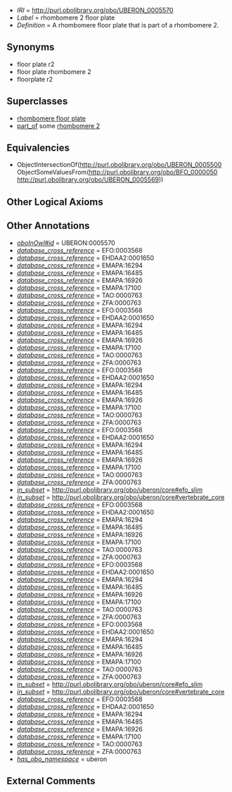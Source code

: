  * *IRI* = http://purl.obolibrary.org/obo/UBERON_0005570
 * *Label* = rhombomere 2 floor plate
 * *Definition* = A rhombomere floor plate that is part of a rhombomere 2.

## Synonyms

 * floor plate r2
 * floor plate rhombomere 2
 * floorplate r2

## Superclasses

 * [rhombomere floor plate](../../UBERON/00/UBERON_0005500.md)
 * [part_of](../../BFO/50/BFO_0000050.md) some [rhombomere 2](../../UBERON/69/UBERON_0005569.md)

## Equivalencies

 * ObjectIntersectionOf(<http://purl.obolibrary.org/obo/UBERON_0005500> ObjectSomeValuesFrom(<http://purl.obolibrary.org/obo/BFO_0000050> <http://purl.obolibrary.org/obo/UBERON_0005569>))

## Other Logical Axioms


## Other Annotations

 * *[oboInOwl#id](../../id/oboInOwl#id.md)* = UBERON:0005570
 * *[database_cross_reference](../../ef/oboInOwl#hasDbXref.md)* = EFO:0003568
 * *[database_cross_reference](../../ef/oboInOwl#hasDbXref.md)* = EHDAA2:0001650
 * *[database_cross_reference](../../ef/oboInOwl#hasDbXref.md)* = EMAPA:16294
 * *[database_cross_reference](../../ef/oboInOwl#hasDbXref.md)* = EMAPA:16485
 * *[database_cross_reference](../../ef/oboInOwl#hasDbXref.md)* = EMAPA:16926
 * *[database_cross_reference](../../ef/oboInOwl#hasDbXref.md)* = EMAPA:17100
 * *[database_cross_reference](../../ef/oboInOwl#hasDbXref.md)* = TAO:0000763
 * *[database_cross_reference](../../ef/oboInOwl#hasDbXref.md)* = ZFA:0000763
 * *[database_cross_reference](../../ef/oboInOwl#hasDbXref.md)* = EFO:0003568
 * *[database_cross_reference](../../ef/oboInOwl#hasDbXref.md)* = EHDAA2:0001650
 * *[database_cross_reference](../../ef/oboInOwl#hasDbXref.md)* = EMAPA:16294
 * *[database_cross_reference](../../ef/oboInOwl#hasDbXref.md)* = EMAPA:16485
 * *[database_cross_reference](../../ef/oboInOwl#hasDbXref.md)* = EMAPA:16926
 * *[database_cross_reference](../../ef/oboInOwl#hasDbXref.md)* = EMAPA:17100
 * *[database_cross_reference](../../ef/oboInOwl#hasDbXref.md)* = TAO:0000763
 * *[database_cross_reference](../../ef/oboInOwl#hasDbXref.md)* = ZFA:0000763
 * *[database_cross_reference](../../ef/oboInOwl#hasDbXref.md)* = EFO:0003568
 * *[database_cross_reference](../../ef/oboInOwl#hasDbXref.md)* = EHDAA2:0001650
 * *[database_cross_reference](../../ef/oboInOwl#hasDbXref.md)* = EMAPA:16294
 * *[database_cross_reference](../../ef/oboInOwl#hasDbXref.md)* = EMAPA:16485
 * *[database_cross_reference](../../ef/oboInOwl#hasDbXref.md)* = EMAPA:16926
 * *[database_cross_reference](../../ef/oboInOwl#hasDbXref.md)* = EMAPA:17100
 * *[database_cross_reference](../../ef/oboInOwl#hasDbXref.md)* = TAO:0000763
 * *[database_cross_reference](../../ef/oboInOwl#hasDbXref.md)* = ZFA:0000763
 * *[database_cross_reference](../../ef/oboInOwl#hasDbXref.md)* = EFO:0003568
 * *[database_cross_reference](../../ef/oboInOwl#hasDbXref.md)* = EHDAA2:0001650
 * *[database_cross_reference](../../ef/oboInOwl#hasDbXref.md)* = EMAPA:16294
 * *[database_cross_reference](../../ef/oboInOwl#hasDbXref.md)* = EMAPA:16485
 * *[database_cross_reference](../../ef/oboInOwl#hasDbXref.md)* = EMAPA:16926
 * *[database_cross_reference](../../ef/oboInOwl#hasDbXref.md)* = EMAPA:17100
 * *[database_cross_reference](../../ef/oboInOwl#hasDbXref.md)* = TAO:0000763
 * *[database_cross_reference](../../ef/oboInOwl#hasDbXref.md)* = ZFA:0000763
 * *[in_subset](../../et/oboInOwl#inSubset.md)* = http://purl.obolibrary.org/obo/uberon/core#efo_slim
 * *[in_subset](../../et/oboInOwl#inSubset.md)* = http://purl.obolibrary.org/obo/uberon/core#vertebrate_core
 * *[database_cross_reference](../../ef/oboInOwl#hasDbXref.md)* = EFO:0003568
 * *[database_cross_reference](../../ef/oboInOwl#hasDbXref.md)* = EHDAA2:0001650
 * *[database_cross_reference](../../ef/oboInOwl#hasDbXref.md)* = EMAPA:16294
 * *[database_cross_reference](../../ef/oboInOwl#hasDbXref.md)* = EMAPA:16485
 * *[database_cross_reference](../../ef/oboInOwl#hasDbXref.md)* = EMAPA:16926
 * *[database_cross_reference](../../ef/oboInOwl#hasDbXref.md)* = EMAPA:17100
 * *[database_cross_reference](../../ef/oboInOwl#hasDbXref.md)* = TAO:0000763
 * *[database_cross_reference](../../ef/oboInOwl#hasDbXref.md)* = ZFA:0000763
 * *[database_cross_reference](../../ef/oboInOwl#hasDbXref.md)* = EFO:0003568
 * *[database_cross_reference](../../ef/oboInOwl#hasDbXref.md)* = EHDAA2:0001650
 * *[database_cross_reference](../../ef/oboInOwl#hasDbXref.md)* = EMAPA:16294
 * *[database_cross_reference](../../ef/oboInOwl#hasDbXref.md)* = EMAPA:16485
 * *[database_cross_reference](../../ef/oboInOwl#hasDbXref.md)* = EMAPA:16926
 * *[database_cross_reference](../../ef/oboInOwl#hasDbXref.md)* = EMAPA:17100
 * *[database_cross_reference](../../ef/oboInOwl#hasDbXref.md)* = TAO:0000763
 * *[database_cross_reference](../../ef/oboInOwl#hasDbXref.md)* = ZFA:0000763
 * *[database_cross_reference](../../ef/oboInOwl#hasDbXref.md)* = EFO:0003568
 * *[database_cross_reference](../../ef/oboInOwl#hasDbXref.md)* = EHDAA2:0001650
 * *[database_cross_reference](../../ef/oboInOwl#hasDbXref.md)* = EMAPA:16294
 * *[database_cross_reference](../../ef/oboInOwl#hasDbXref.md)* = EMAPA:16485
 * *[database_cross_reference](../../ef/oboInOwl#hasDbXref.md)* = EMAPA:16926
 * *[database_cross_reference](../../ef/oboInOwl#hasDbXref.md)* = EMAPA:17100
 * *[database_cross_reference](../../ef/oboInOwl#hasDbXref.md)* = TAO:0000763
 * *[database_cross_reference](../../ef/oboInOwl#hasDbXref.md)* = ZFA:0000763
 * *[in_subset](../../et/oboInOwl#inSubset.md)* = http://purl.obolibrary.org/obo/uberon/core#efo_slim
 * *[in_subset](../../et/oboInOwl#inSubset.md)* = http://purl.obolibrary.org/obo/uberon/core#vertebrate_core
 * *[database_cross_reference](../../ef/oboInOwl#hasDbXref.md)* = EFO:0003568
 * *[database_cross_reference](../../ef/oboInOwl#hasDbXref.md)* = EHDAA2:0001650
 * *[database_cross_reference](../../ef/oboInOwl#hasDbXref.md)* = EMAPA:16294
 * *[database_cross_reference](../../ef/oboInOwl#hasDbXref.md)* = EMAPA:16485
 * *[database_cross_reference](../../ef/oboInOwl#hasDbXref.md)* = EMAPA:16926
 * *[database_cross_reference](../../ef/oboInOwl#hasDbXref.md)* = EMAPA:17100
 * *[database_cross_reference](../../ef/oboInOwl#hasDbXref.md)* = TAO:0000763
 * *[database_cross_reference](../../ef/oboInOwl#hasDbXref.md)* = ZFA:0000763
 * *[has_obo_namespace](../../ce/oboInOwl#hasOBONamespace.md)* = uberon

## External Comments

